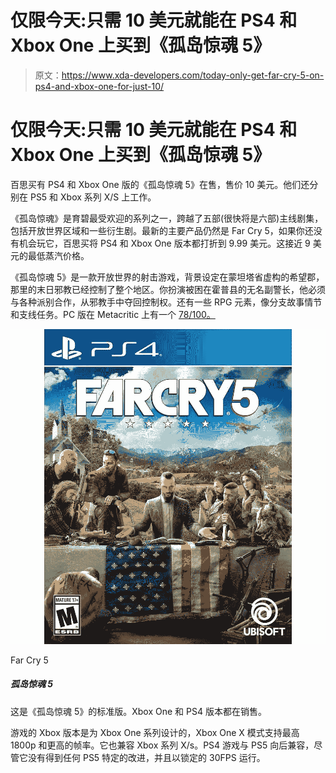 # 仅限今天:只需 10 美元就能在 PS4 和 Xbox One 上买到《孤岛惊魂 5》

> 原文：<https://www.xda-developers.com/today-only-get-far-cry-5-on-ps4-and-xbox-one-for-just-10/>

# 仅限今天:只需 10 美元就能在 PS4 和 Xbox One 上买到《孤岛惊魂 5》

百思买有 PS4 和 Xbox One 版的《孤岛惊魂 5》在售，售价 10 美元。他们还分别在 PS5 和 Xbox 系列 X/S 上工作。

《孤岛惊魂》是育碧最受欢迎的系列之一，跨越了五部(很快将是六部)主线剧集，包括开放世界区域和一些衍生剧。最新的主要产品仍然是 Far Cry 5，如果你还没有机会玩它，百思买将 PS4 和 Xbox One 版本都打折到 9.99 美元。这接近 9 美元的最低蒸汽价格。

《孤岛惊魂 5》是一款开放世界的射击游戏，背景设定在蒙坦塔省虚构的希望郡，那里的末日邪教已经控制了整个地区。你扮演被困在霍普县的无名副警长，他必须与各种派别合作，从邪教手中夺回控制权。还有一些 RPG 元素，像分支故事情节和支线任务。PC 版在 Metacritic 上有一个 [78/100。](https://www.metacritic.com/game/pc/far-cry-5)

 <picture>![This is the Standard Edition of Far Cry 5\. Both the Xbox One and PS4 versions are on sale.](img/74da0ede2011492fa261c702db023525.png)</picture> 

Far Cry 5

##### 孤岛惊魂 5

这是《孤岛惊魂 5》的标准版。Xbox One 和 PS4 版本都在销售。

游戏的 Xbox 版本是为 Xbox One 系列设计的，Xbox One X 模式支持最高 1800p 和更高的帧率。它也兼容 Xbox 系列 X/s。PS4 游戏与 PS5 向后兼容，尽管它没有得到任何 PS5 特定的改进，并且以锁定的 30FPS 运行。